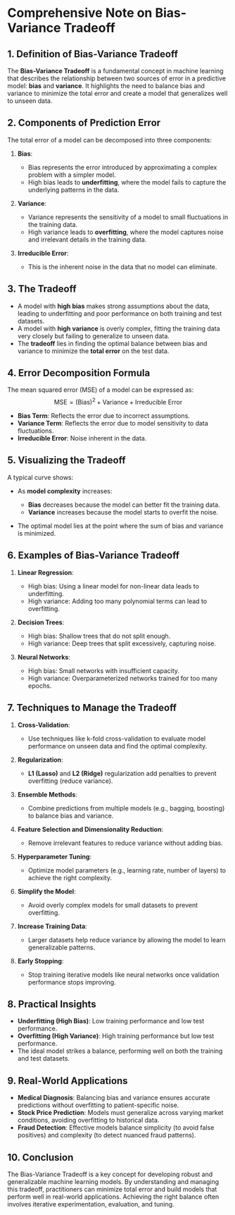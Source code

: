 # **Comprehensive Note on Bias-Variance Tradeoff**

## **1. Definition of Bias-Variance Tradeoff**

The **Bias-Variance Tradeoff** is a fundamental concept in machine learning that describes the relationship between two sources of error in a predictive model: **bias** and **variance**. It highlights the need to balance bias and variance to minimize the total error and create a model that generalizes well to unseen data.

## **2. Components of Prediction Error**

The total error of a model can be decomposed into three components:

1. **Bias**:
    - Bias represents the error introduced by approximating a complex problem with a simpler model.
    - High bias leads to **underfitting**, where the model fails to capture the underlying patterns in the data.

2. **Variance**:
    - Variance represents the sensitivity of a model to small fluctuations in the training data.
    - High variance leads to **overfitting**, where the model captures noise and irrelevant details in the training data.

3. **Irreducible Error**:
    - This is the inherent noise in the data that no model can eliminate.

## **3. The Tradeoff**

- A model with **high bias** makes strong assumptions about the data, leading to underfitting and poor performance on both training and test datasets.
- A model with **high variance** is overly complex, fitting the training data very closely but failing to generalize to unseen data.
- The **tradeoff** lies in finding the optimal balance between bias and variance to minimize the **total error** on the test data.

## **4. Error Decomposition Formula**

The mean squared error (MSE) of a model can be expressed as:
$$
\text{MSE} = (\text{Bias})^2 + \text{Variance} + \text{Irreducible Error}
$$

- **Bias Term**: Reflects the error due to incorrect assumptions.
- **Variance Term**: Reflects the error due to model sensitivity to data fluctuations.
- **Irreducible Error**: Noise inherent in the data.

## **5. Visualizing the Tradeoff**

A typical curve shows:

- As **model complexity** increases:
    - **Bias** decreases because the model can better fit the training data.
    - **Variance** increases because the model starts to overfit the noise.

- The optimal model lies at the point where the sum of bias and variance is minimized.

## **6. Examples of Bias-Variance Tradeoff**

1. **Linear Regression**:
    - High bias: Using a linear model for non-linear data leads to underfitting.
    - High variance: Adding too many polynomial terms can lead to overfitting.

2. **Decision Trees**:
    - High bias: Shallow trees that do not split enough.
    - High variance: Deep trees that split excessively, capturing noise.

3. **Neural Networks**:
    - High bias: Small networks with insufficient capacity.
    - High variance: Overparameterized networks trained for too many epochs.

## **7. Techniques to Manage the Tradeoff**

1. **Cross-Validation**:
    - Use techniques like k-fold cross-validation to evaluate model performance on unseen data and find the optimal complexity.

2. **Regularization**:
    - **L1 (Lasso)** and **L2 (Ridge)** regularization add penalties to prevent overfitting (reduce variance).

3. **Ensemble Methods**:
    - Combine predictions from multiple models (e.g., bagging, boosting) to balance bias and variance.

4. **Feature Selection and Dimensionality Reduction**:
    - Remove irrelevant features to reduce variance without adding bias.

5. **Hyperparameter Tuning**:
    - Optimize model parameters (e.g., learning rate, number of layers) to achieve the right complexity.

6. **Simplify the Model**:
    - Avoid overly complex models for small datasets to prevent overfitting.

7. **Increase Training Data**:
    - Larger datasets help reduce variance by allowing the model to learn generalizable patterns.

8. **Early Stopping**:
    - Stop training iterative models like neural networks once validation performance stops improving.

## **8. Practical Insights**

- **Underfitting (High Bias)**: Low training performance and low test performance.
- **Overfitting (High Variance)**: High training performance but low test performance.
- The ideal model strikes a balance, performing well on both the training and test datasets.

## **9. Real-World Applications**

- **Medical Diagnosis**: Balancing bias and variance ensures accurate predictions without overfitting to patient-specific noise.
- **Stock Price Prediction**: Models must generalize across varying market conditions, avoiding overfitting to historical data.
- **Fraud Detection**: Effective models balance simplicity (to avoid false positives) and complexity (to detect nuanced fraud patterns).

## **10. Conclusion**

The Bias-Variance Tradeoff is a key concept for developing robust and generalizable machine learning models. By understanding and managing this tradeoff, practitioners can minimize total error and build models that perform well in real-world applications. Achieving the right balance often involves iterative experimentation, evaluation, and tuning.
